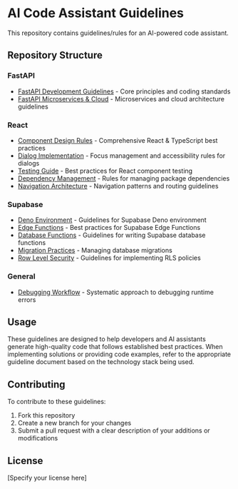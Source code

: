 # AI Code Assistant Guidelines

This repository contains guidelines/rules for an AI-powered code assistant.

## Repository Structure

### FastAPI
- [FastAPI Development Guidelines](Fast%20API/Merged/fast-api.md) - Core principles and coding standards
- [FastAPI Microservices & Cloud](Fast%20API/Merged/fast-api-microservices-cloud.md) - Microservices and cloud architecture guidelines

### React
- [Component Design Rules](React/react-component-design-rules.md) - Comprehensive React & TypeScript best practices
- [Dialog Implementation](React/react-dialog.md) - Focus management and accessibility rules for dialogs
- [Testing Guide](React/react_tests.md) - Best practices for React component testing
- [Dependency Management](React/react_dependency_management.md) - Rules for managing package dependencies
- [Navigation Architecture](React/react_navigation.md) - Navigation patterns and routing guidelines

### Supabase
- [Deno Environment](Supabase/supabase-deno.md) - Guidelines for Supabase Deno environment
- [Edge Functions](Supabase/supabase-edge-functions.md) - Best practices for Supabase Edge Functions
- [Database Functions](Supabase/supabase-functions.md) - Guidelines for writing Supabase database functions
- [Migration Practices](Supabase/supabase-migration.md) - Managing database migrations
- [Row Level Security](Supabase/supabase-rls.md) - Guidelines for implementing RLS policies

### General
- [Debugging Workflow](General/fixing-errors.md) - Systematic approach to debugging runtime errors

## Usage

These guidelines are designed to help developers and AI assistants generate high-quality code that follows established best practices. When implementing solutions or providing code examples, refer to the appropriate guideline document based on the technology stack being used.

## Contributing

To contribute to these guidelines:

1. Fork this repository
2. Create a new branch for your changes
3. Submit a pull request with a clear description of your additions or modifications

## License

[Specify your license here]